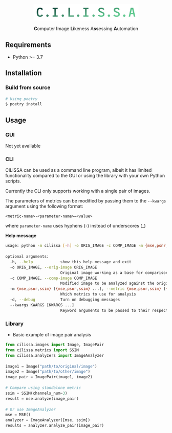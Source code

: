 <p align="center">
    <img src="docs/logo.png" width="328">
    <p align="center"><strong>C</strong>omputer <strong>I</strong>mage <strong>Li</strong>keness A<strong>ss</strong>essing <strong>A</strong>utomation</p>
</p>

## Requirements

* Python >= 3.7

## Installation

### Build from source

```bash
# Using poetry
$ poetry install
```

## Usage

### GUI

Not yet available

### CLI

CILISSA can be used as a command line program, albeit it has limited functionality compared to the GUI or using the library with your own Python scripts.

Currently the CLI only supports working with a single pair of images.

The parameters of metrics can be modified by passing them to the `--kwargs` argument using the following format:
```
<metric-name>-<parameter-name>=<value>
``` 
where `parameter-name` uses hyphens (-) instead of underscores (_)

**Help message**

```bash
usage: python -m cilissa [-h] -o ORIG_IMAGE -c COMP_IMAGE -m {mse,psnr,ssim} [{mse,psnr,ssim} ...] [-d] [--kwargs KWARGS [KWARGS ...]]

optional arguments:
  -h, --help            show this help message and exit
  -o ORIG_IMAGE, --orig-image ORIG_IMAGE
                        Original image working as a base for comparison
  -c COMP_IMAGE, --comp-image COMP_IMAGE
                        Modified image to be analyzed against the original
  -m {mse,psnr,ssim} [{mse,psnr,ssim} ...], --metric {mse,psnr,ssim} [{mse,psnr,ssim} ...]
                        Which metrics to use for analysis
  -d, --debug           Turn on debugging messages
  --kwargs KWARGS [KWARGS ...]
                        Keyword arguments to be passed to their respective metric. Example: `ssim-channels-num=3`
```

### Library

* Basic example of image pair analysis

```python
from cilissa.images import Image, ImagePair
from cilissa.metrics import SSIM
from cilissa.analyzers import ImageAnalyzer

image1 = Image("path/to/original/image")
image2 = Image("path/to/other/image")
image_pair = ImagePair(image1, image2)

# Compare using standalone metric
ssim = SSIM(channels_num=3)
result = mse.analyze(image_pair)

# Or use ImageAnalyzer
mse = MSE()
analyzer = ImageAnalyzer([mse, ssim])
results = analyzer.analyze_pair(image_pair)
```

